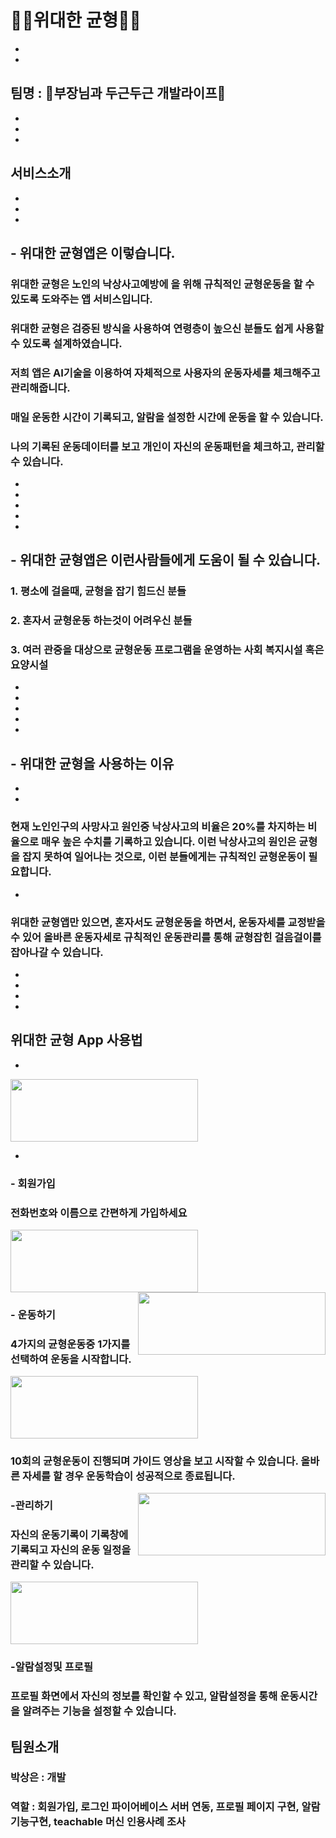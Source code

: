 # 🏋️‍♂️위대한 균형🏋️‍♂️
*
*
## 팀명 : 🌈부장님과 두근두근 개발라이프🌈
*
*
*

## 서비스소개
*
*
*
## - 위대한 균형앱은 이렇습니다.
###  위대한 균형은 노인의 낙상사고예방에 을 위해 규칙적인 균형운동을 할 수 있도록 도와주는 앱 서비스입니다.
###  위대한 균형은 검증된 방식을 사용하여 연령층이 높으신 분들도 쉽게 사용할 수 있도록 설계하였습니다.
###  저희 앱은 AI기술을 이용하여 자체적으로 사용자의 운동자세를 체크해주고 관리해줍니다.
### 매일 운동한 시간이 기록되고, 알람을 설정한 시간에 운동을 할 수 있습니다.
### 나의 기록된 운동데이터를 보고 개인이 자신의 운동패턴을 체크하고, 관리할 수 있습니다.
*
*
*
*
*
## - 위대한 균형앱은 이런사람들에게 도움이 될 수 있습니다.
### 1. 평소에 걸을때, 균형을 잡기 힘드신 분들
### 2. 혼자서 균형운동 하는것이 어려우신 분들
### 3. 여러 관중을 대상으로 균형운동 프로그램을 운영하는 사회 복지시설 혹은 요양시설
*
*
*
*
*
## - 위대한 균형을 사용하는 이유
*
*
### 현재 노인인구의 사망사고 원인중 낙상사고의 비율은 20%를 차지하는 비율으로 매우 높은 수치를 기록하고 있습니다. 이런 낙상사고의 원인은 균형을 잡지 못하여 일어나는 것으로, 이런 분들에게는 규칙적인 균형운동이 필요합니다.
*
### 위대한 균형앱만 있으면, 혼자서도 균형운동을 하면서, 운동자세를 교정받을 수 있어 **올바른 운동자세**로 **규칙적인 운동관리**를 통해 **균형잡힌 걸음걸이**를 잡아나갈 수 있습니다.
*
*
*
*
## 위대한 균형 App 사용법
*
<img src="./Desktop/screen/login" height="100px" width="300px" >

*
### **- 회원가입**
### 전화번호와 이름으로 간편하게 가입하세요

<img src="./Desktop/screen/signup_name.png" height="100px" width="300px" >  <img src="/Desktop/screen/signup_phone.png" height="100px" width="300px" align="right" >


### **- 운동하기**
### 4가지의 균형운동중 1가지를 선택하여 운동을 시작합니다.

<img src="./Desktop/screen/main.png" height="100px" width="300px" >


### 10회의 균형운동이 진행되며 가이드 영상을 보고 시작할 수 있습니다. 올바른 자세를 할 경우 운동학습이 성공적으로 종료됩니다.

<img src="./Desktop/screen/working.png" height="100px" width="300px" align="right" >


### **-관리하기**
### 자신의 운동기록이 기록창에 기록되고 자신의 운동 일정을 관리할 수 있습니다.

<img src="./Desktop/manage.jpeg" height="100px" width="300px" >

### **-알람설정및 프로필**
### 프로필 화면에서 자신의 정보를 확인할 수 있고, 알람설정을 통해 운동시간을 알려주는 기능을 설정할 수 있습니다.



## 팀원소개
### 박상은 : 개발
### 역할 : 회원가입, 로그인 파이어베이스 서버 연동, 프로필 페이지 구현, 알람기능구현, teachable 머신 인용사례 조사

###

